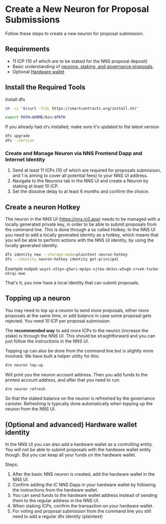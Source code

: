 # Create a New Neuron for Proposal Submissions

Follow these steps to create a new neuron for proposal submission.

## Requirements

- 11 ICP (10 of which are to be staked for the NNS proposal deposit)
- Basic understanding of [neurons, staking, and governance proposals](https://internetcomputer.org/docs/current/tokenomics/nns/nns-staking-voting-rewards).
- Optional [Hardware wallet](https://www.ledger.com/)

## Install the Required Tools

Install dfx
```bash
sh -ci "$(curl -fsSL https://smartcontracts.org/install.sh)"
```

```bash
export PATH=$HOME/bin:$PATH
```

If you already had `dfx` installed, make sure it's updated to the latest version
```bash
dfx upgrade
dfx --version
```

### Create and Manage Neuron via NNS Frontend Dapp and Internet Identity

1. Send at least 11 ICPs (10 of which are required for proposals submisison, and 1 is aiming to cover all potential fees) to your NNS UI address.
2. Navigate to the Neurons tab in the NNS UI and create a Neuron by staking at least 10 ICP.
3. Set the dissolve delay to at least 6 months and confirm the choice.

## Create a neuron Hotkey

The neuron in the NNS UI (https://nns.ic0.app) needs to be managed with a locally generated private key, in order to be able to submit proposals from the command line.
This is done through a so called Hotkey. In the NNS UI you need to add a locally generated identity as a hotkey, which means that you will be able to perform actions with the NNS UI identity, by using the locally generated identity.

```bash
dfx identity new --storage-mode=plaintext neuron-hotkey
dfx --identity neuron-hotkey identity get-principal
```
Example output: `wuyst-x5tpn-g5wri-mp3ps-vjtba-de3xs-w5xgb-crvek-tucbe-o5rqi-mae`

That's it, you now have a local identity that can submit proposals.

## Topping up a neuron

You may need to top up a neuron to send more proposals, either more proposals at the same time, or add balance in case some proposal gets rejected. You need 10 ICP per proposal submission.

The **recommended way** to add more ICPs to the neuron (increase the stake) is through the NNS UI. This should be straightforward and you can just follow the instructions in the NNS UI.

Topping up can also be done from the command line but is slightly more involved. We have built a helper utility for this:

```bash
dre neuron top-up
```
Will print you the neuron account address. Then you add funds to the printed account address, and after that you need to run:

```bash
dre neuron refresh
```

So that the staked balance on the neuron is refreshed by the governance canister. Refreshing is typically done automatically when topping up the neuron from the NNS UI.

## (Optional and advanced) Hardware wallet identity

In the NNS UI you can also add a hardware wallet as a controlling entity. You will not be able to submit proposals with the hardware wallet entity though. But you can keep all your funds on the hardware wallet.

Steps:
1. After the basic NNS neuron is created, add the hardware wallet in the NNS UI.
2. Confirm adding the IC NNS Dapp in your hardware wallet by following the instructions from the hardware wallet.
3. You can send funds to the hardware wallet address instead of sending them to the regular address in the NNS UI.
4. When staking ICPs, confirm the transaction on your hardware wallet.
5. For voting and proposal submission from the command line you still need to add a regular dfx identity (plaintext)

